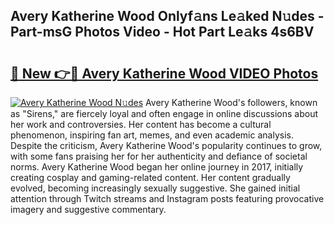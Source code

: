 ## Avery Katherine Wood Onlyf𝚊ns Le𝚊ked N𝚞des - Part-msG Photos Video - Hot Part Le𝚊ks 4s6BV

# <h2><a href="http://ab78845.deff.icu/?id=Avery+Katherine+Wood">🔗 New 👉🔴 Avery Katherine Wood VIDEO Photos</a></h2>

[![Avery Katherine Wood N𝚞des](https://i.imgur.com/rIISA9y.gif)](http://ab78845.deff.icu/?id=Avery+Katherine+Wood)
Avery Katherine Wood's followers, known as "Sirens," are fiercely loyal and often engage in online discussions about her work and controversies. Her content has become a cultural phenomenon, inspiring fan art, memes, and even academic analysis. Despite the criticism, Avery Katherine Wood's popularity continues to grow, with some fans praising her for her authenticity and defiance of societal norms. Avery Katherine Wood began her online journey in 2017, initially creating cosplay and gaming-related content. Her content gradually evolved, becoming increasingly sexually suggestive. She gained initial attention through Twitch streams and Instagram posts featuring provocative imagery and suggestive commentary.
